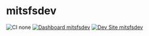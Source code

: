 # mitsfsdev

![CI none](https://img.shields.io/badge/ci-none-orange.svg)
[![Dashboard mitsfsdev](https://img.shields.io/badge/dashboard-mitsfsdev-yellow.svg)](https://dashboard.pantheon.io/sites/e8a1dc11-4e36-4393-940d-dd026d9b73d0#dev/code)
[![Dev Site mitsfsdev](https://img.shields.io/badge/site-mitsfsdev-blue.svg)](http://dev-mitsfsdev.pantheonsite.io/)
